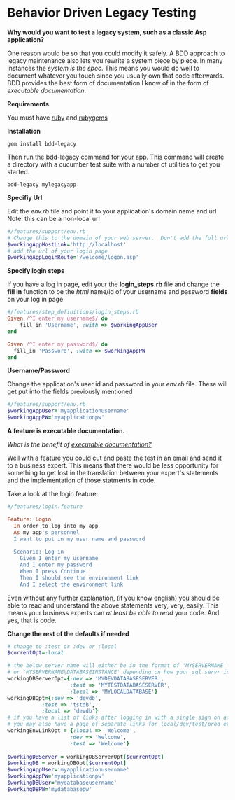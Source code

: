 Behavior Driven Legacy Testing
===============================

**Why would you want to test a legacy system, such as a classic Asp application?**

One reason would be so that you could modify it safely.  A BDD approach to legacy maintenance also lets 
you rewrite a system piece by piece.  In many instances the *system is the spec*. This means you would do well
to document whatever you touch since you usually own that code afterwards.  BDD provides the best form of
documentation I know of in the form of *executable documentation*.  


**Requirements**
  
You must have [ruby](http://www.ruby-lang.org/en/downloads/) and [rubygems](http://rubyforge.org/frs/?group_id=126)

**Installation**

```
gem install bdd-legacy
```

Then run the bdd-legacy command for your app.  This command will 
create a directory with a cucumber test suite with a number of 
utilities to get you started.

```
bdd-legacy mylegacyapp
```
**Specifiy Url**

Edit the *env.rb* file and point it to your application's domain name and url
Note: this can be a non-local url

``` ruby
#/features/support/env.rb
# Change this to the domain of your web server.  Don't add the full url
$workingAppHostLink='http://localhost'
# add the url of your login page
$workingAppLoginRoute='/welcome/logon.asp'
```

**Specify login steps**

If you have a log in page, edit your the **login_steps.rb** file and change the **fill in** function 
to be the *html* name/id of your username and password **fields** on your log in page

``` ruby
#/features/step_definitions/login_steps.rb
Given /^I enter my username$/ do
    fill_in 'Username', :with => $workingAppUser
end

Given /^I enter my password$/ do
  fill_in 'Password', :with => $workingAppPW
end
```
**Username/Password**

Change the application's user id and password in your *env.rb* file.
These will get put into the fields previously mentioned

``` ruby
#/features/support/env.rb
$workingAppUser='myapplicationusername'
$workingAppPW='myapplicationpw'
```

**A feature is executable documentation.** 
 
*What is the benefit of [executable documentation?](http://www.literateprogramming.com/index.html)*

Well with a feature you could cut and paste the [test](http://www.literateprogramming.com/quotes_ad.html) 
in an email and send it to a business expert.  This means that there would be less 
opportunity for something to get lost in the translation between your expert's statements 
and the implementation of those statments in code.

Take a look at the login feature:

``` ruby
#/features/login.feature

Feature: Login
  In order to log into my app
  As my app's personnel
  I want to put in my user name and password
  
  Scenario: Log in
    Given I enter my username
    And I enter my password
    When I press Continue
    Then I should see the environment link 
    And I select the environment link
```

Even without any [further explanation](https://github.com/cucumber/cucumber/wiki/Gherkin), 
(if you know english) you should be able to read and understand the above statements very,
very, easily.  This means your business experts can *at least be able to read* your code.
And yes, that is code.

**Change the rest of the defaults if needed**

``` ruby
# change to :test or :dev or :local
$currentOpt=:local

# the below server name will either be in the format of 'MYSERVERNAME' 
# or 'MYSERVERNAME\DATABASEINSTANCE' depending on how your sql servr is set up
workingDBServerOpt={:dev => 'MYDEVDATABASESERVER',
                    :test => 'MYTESTDATABASESERVER',
                    :local => 'MYLOCALDATABASE'}
workingDBOpt={:dev => 'devdb',
           :test => 'tstdb',
           :local => 'devdb'}
# if you have a list of links after logging in with a single sign on account,
# you may also have a page of separate links for local/dev/test/prod etc           
workingEnvLinkOpt = {:local => 'Welcome',
                    :dev => 'Welcome',
                    :test => 'Welcome'}  
                    
$workingDBServer = workingDBServerOpt[$currentOpt]
$workingDB = workingDBOpt[$currentOpt]
$workingAppUser='myapplicationusername'
$workingAppPW='myapplicationpw'           
$workingDBUser='mydatabaseusername'
$workingDBPW='mydatabasepw'
```

